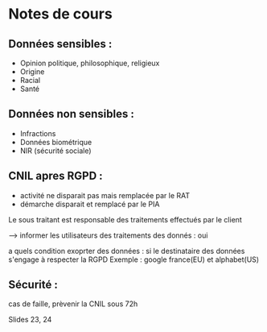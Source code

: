 # Notes de cours 
## Données sensibles :
- Opinion politique, philosophique, religieux
- Origine
- Racial
- Santé

## Données non sensibles :
- Infractions
- Données biométrique
- NIR (sécurité sociale)

## CNIL apres RGPD :
- activité ne disparait pas mais remplacée par le RAT
- démarche disparait et remplacé par le PIA

Le sous traitant est responsable des traitements effectués par le client

--> informer les utilisateurs des traitements des donnés : oui

a quels condition exoprter des données :
si le destinataire des données s'engage à respecter la RGPD 
Exemple : google france(EU) et alphabet(US)

## Sécurité :
cas de faille, prèvenir la CNIL sous 72h

Slides 23, 24